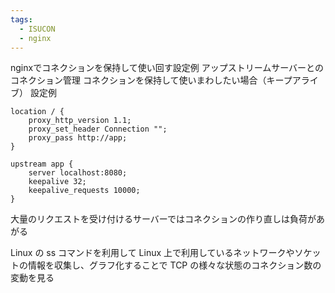 ```yaml
---
tags:
  - ISUCON
  - nginx
---
```


nginxでコネクションを保持して使い回す設定例
アップストリームサーバーとのコネクション管理
コネクションを保持して使いまわしたい場合（キープアライブ）
設定例
```
location / {
	proxy_http_version 1.1;
	proxy_set_header Connection "";
	proxy_pass http://app;
}

upstream app {
	server localhost:8080;
	keepalive 32;
	keepalive_requests 10000;
}
```
大量のリクエストを受け付けるサーバーではコネクションの作り直しは負荷があがる

Linux の ss コマンドを利用して Linux 上で利用しているネットワークやソケットの情報を収集し、グラフ化することで TCP の様々な状態のコネクション数の変動を見る